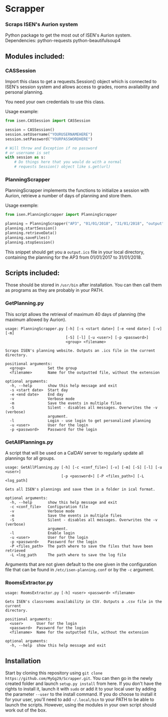 # Scrapper

### Scraps ISEN's Aurion system

Python package to get the most out of ISEN's Aurion system.  
Dependencies: python-requests python-beautifulsoup4

## Modules included:

### CASSession

Import this class to get a requests.Session() object which is connected to ISEN's session system and allows access to grades, rooms availability and personal planning.

You need your own credentials to use this class.

Usage example:
```python
from isen.CASSession import CASSession

session = CASSession()
session.setUsername("YOURUSERNAMEHERE")
session.setPassword("YOURPASSWORDHERE")

# Will throw and Exception if no password
# or username is set
with session as s:
    # Do things here that you would do with a normal
    # requests Session() object like s.get(url)
```

### PlanningScrapper

PlanningScrapper implements the functions to initialize a session with Aurion, retrieve a number of days of planning and store them.

Usage exemple:  
```python
from isen.PlanningScrapper import PlanningScrapper

planning = PlanningScrapper("AP3", "01/01/2018", "31/01/2018", "output")
planning.startSession()
planning.retrieveData()
planning.saveFiles()
planning.stopSession()
```

This snippet should get you a `output.ics` file in your local directory, containing the planning for the AP3 from 01/01/2017 to 31/01/2018.

## Scripts included:

Those should be stored in `/usr/bin` after installation. You can then call them as programs as they are probably in your PATH.

### GetPlanning.py

This script allows the retrieval of maximum 40 days of planning (the maximum allowed by Aurion).

```
usage: PlanningScrapper.py [-h] [-s <start date>] [-e <end date>] [-v] [-m]
                           [-S] [-l] [-u <user>] [-p <password>]
                           <group> <filename>

Scraps ISEN's planning website. Outputs an .ics file in the current directory.

positional arguments:
  <group>          Set the group
  <filename>       Name for the outputted file, without the extension

optional arguments:
  -h, --help       show this help message and exit
  -s <start date>  Start day
  -e <end date>    End day
  -v               Verbose mode
  -m               Save the events in multiple files
  -S               Silent - disables all messages. Overwrites the -v (verbose)
                   argument.
  -l               Login - use login to get personalized planning
  -u <user>        User for the login
  -p <password>    Password for the login
  ```

### GetAllPlannings.py

A script that will be used on a CalDAV server to regularly update all plannings for all groups.

```
usage: GetAllPlanning.py [-h] [-c <conf_file>] [-v] [-m] [-S] [-l] [-u <user>]
                         [-p <password>] [-P <files_path>] [-L <log_path]

Gets all ISEN's plannings and save them in a folder in ical format.

optional arguments:
  -h, --help       show this help message and exit
  -c <conf_file>   Configuration file
  -v               Verbose mode
  -m               Save the events in multiple files
  -S               Silent - disables all messages. Overwrites the -v (verbose)
                   argument.
  -l               Enable login
  -u <user>        User for the login
  -p <password>    Password for the login
  -P <files_path>  The path where to save the files that have been retrieved
  -L <log_path     The path where to save the log file
```

Arguments that are not given default to the one given in the configuration file that can be found in `/etc/isen-planning.conf` or by the `-c` argument.

### RoomsExtractor.py

```
usage: RoomsExtractor.py [-h] <user> <password> <filename>

Gets ISEN's classrooms availability in CSV. Outputs a .csv file in the current
directory.

positional arguments:
  <user>      User for the login
  <password>  Password for the login
  <filename>  Name for the outputted file, without the extension

optional arguments:
  -h, --help  show this help message and exit
```

## Installation

Start by cloning this repository using `git clone https://github.com/MyGg29/Scrapper.git`. You can then go in the newly created folder and launch `setup.py install` from here. If you don't have the rights to install it, launch it with `sudo` or add it to your local user by adding the parameter `--user` to the install command. If you do choose to install it for your user, you'll need to add `~/.local/bin` to your PATH to be able to launch the scripts. However, using the modules in your own script should work out of the box.
